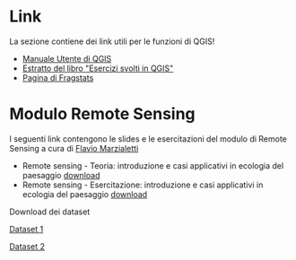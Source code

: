 # Link

La sezione contiene dei link utili per le funzioni di QGIS!

* [Manuale Utente di QGIS](https://docs.qgis.org/3.10/it/docs/user_manual/)
* [Estratto del libro "Esercizi svolti in QGIS"](https://www.darioflaccovio.it/index.php?controller=attachment&id_attachment=648)
* [Pagina di Fragstats](https://www.umass.edu/landeco/research/fragstats/fragstats.html)

# Modulo Remote Sensing
I seguenti link contengono le slides e le esercitazioni del modulo di Remote Sensing a cura di [Flavio Marzialetti](http://envixlab.unimol.it/team_mf/flavio-marzialetti/)

* Remote sensing - Teoria: introduzione e casi applicativi in ecologia del paesaggio [download](https://github.com/Envixlab/paesaggioGIS/raw/master/pdf/Remote_Sensing_Teoria_FlavioMarzialetti.pdf)
* Remote sensing - Esercitazione: introduzione e casi applicativi in ecologia del paesaggio [download](https://github.com/Envixlab/paesaggioGIS/raw/master/pdf/RemoteSensing_Pratica_FlavioMarzialetti.pdf)

Download dei dataset

[Dataset 1](https://drive.google.com/file/d/1Bx_RibG3gh2ciobpyUgM6WrDIyrtpuxF/view?usp=sharing)

[Dataset 2](https://drive.google.com/file/d/1Bx_RibG3gh2ciobpyUgM6WrDIyrtpuxF/view?usp=sharing)
